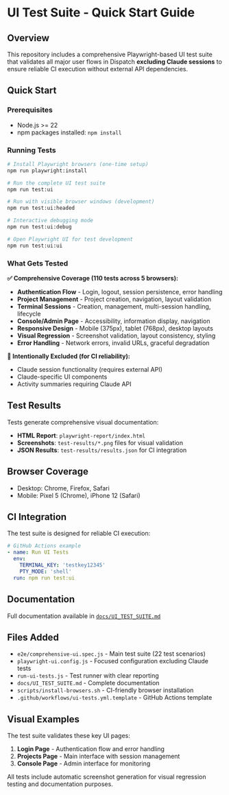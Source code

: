 # UI Test Suite - Quick Start Guide

## Overview

This repository includes a comprehensive Playwright-based UI test suite that validates all major user flows in Dispatch **excluding Claude sessions** to ensure reliable CI execution without external API dependencies.

## Quick Start

### Prerequisites
- Node.js >= 22
- npm packages installed: `npm install`

### Running Tests

```bash
# Install Playwright browsers (one-time setup)
npm run playwright:install

# Run the complete UI test suite
npm run test:ui

# Run with visible browser windows (development)
npm run test:ui:headed

# Interactive debugging mode
npm run test:ui:debug

# Open Playwright UI for test development
npm run test:ui:ui
```

### What Gets Tested

**✅ Comprehensive Coverage (110 tests across 5 browsers):**
- **Authentication Flow** - Login, logout, session persistence, error handling
- **Project Management** - Project creation, navigation, layout validation
- **Terminal Sessions** - Creation, management, multi-session handling, lifecycle
- **Console/Admin Page** - Accessibility, information display, navigation
- **Responsive Design** - Mobile (375px), tablet (768px), desktop layouts
- **Visual Regression** - Screenshot validation, layout consistency, styling
- **Error Handling** - Network errors, invalid URLs, graceful degradation

**🚫 Intentionally Excluded (for CI reliability):**
- Claude session functionality (requires external API)
- Claude-specific UI components
- Activity summaries requiring Claude API

## Test Results

Tests generate comprehensive visual documentation:

- **HTML Report**: `playwright-report/index.html`
- **Screenshots**: `test-results/*.png` files for visual validation
- **JSON Results**: `test-results/results.json` for CI integration

## Browser Coverage

- Desktop: Chrome, Firefox, Safari
- Mobile: Pixel 5 (Chrome), iPhone 12 (Safari)

## CI Integration

The test suite is designed for reliable CI execution:

```yaml
# GitHub Actions example
- name: Run UI Tests
  env:
    TERMINAL_KEY: 'testkey12345'
    PTY_MODE: 'shell'
  run: npm run test:ui
```

## Documentation

Full documentation available in [`docs/UI_TEST_SUITE.md`](docs/UI_TEST_SUITE.md)

## Files Added

- `e2e/comprehensive-ui.spec.js` - Main test suite (22 test scenarios)
- `playwright-ui.config.js` - Focused configuration excluding Claude tests
- `run-ui-tests.js` - Test runner with clear reporting
- `docs/UI_TEST_SUITE.md` - Complete documentation
- `scripts/install-browsers.sh` - CI-friendly browser installation
- `.github/workflows/ui-tests.yml.template` - GitHub Actions template

## Visual Examples

The test suite validates these key UI pages:

1. **Login Page** - Authentication flow and error handling
2. **Projects Page** - Main interface with session management
3. **Console Page** - Admin interface for monitoring

All tests include automatic screenshot generation for visual regression testing and documentation purposes.